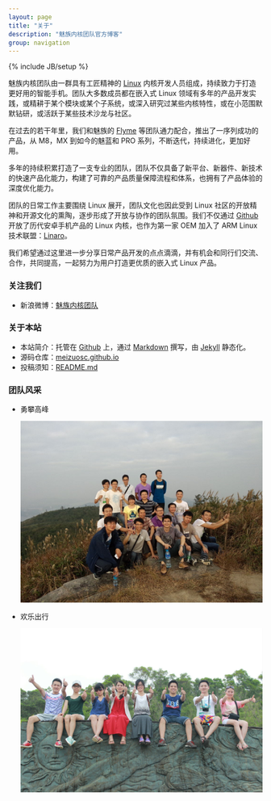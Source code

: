```yaml
---
layout: page
title: "关于"
description: "魅族内核团队官方博客"
group: navigation
---
```

{% include JB/setup %}

魅族内核团队由一群具有工匠精神的 [Linux](http://www.kernel.org) 内核开发人员组成，持续致力于打造更好用的智能手机。团队大多数成员都在嵌入式 Linux 领域有多年的产品开发实践，或精耕于某个模块或某个子系统，或深入研究过某些内核特性，或在小范围默默钻研，或活跃于某些技术沙龙与社区。

在过去的若干年里，我们和魅族的 [Flyme](http://www.flyme.cn/blog/) 等团队通力配合，推出了一序列成功的产品，从 M8，MX 到如今的魅蓝和 PRO 系列，不断迭代，持续进化，更加好用。

多年的持续积累打造了一支专业的团队，团队不仅具备了新平台、新器件、新技术的快速产品化能力，构建了可靠的产品质量保障流程和体系，也拥有了产品体验的深度优化能力。

团队的日常工作主要围绕 Linux 展开，团队文化也因此受到 Linux 社区的开放精神和开源文化的熏陶，逐步形成了开放与协作的团队氛围。我们不仅通过 [Github](https://github.com/meizuosc) 开放了历代安卓手机产品的 Linux 内核，也作为第一家 OEM 加入了 ARM Linux 技术联盟：[Linaro](http://www.linaro.org/)。

我们希望通过这里进一步分享日常产品开发的点点滴滴，并有机会和同行们交流、合作，共同提高，一起努力为用户打造更优质的嵌入式 Linux 产品。

### 关注我们

* 新浪微博：[魅族内核团队](http://weibo.com/mzkernel)

### 关于本站

* 本站简介：托管在 [Github](http://github.com) 上，通过 [Markdown](http://wowubuntu.com/markdown/) 撰写，由 [Jekyll](http://jekyllrb.com/) 静态化。
* 源码仓库：[meizuosc.github.io](https://github.com/meizuosc/meizuosc.github.io)
* 投稿须知：[README.md](https://github.com/meizuosc/meizuosc.github.io/blob/master/README.md)

### 团队风采

* 勇攀高峰

    ![Team-Build-Climb](/images/team/team-climb.jpg)

* 欢乐出行

    ![Team-Build-Climb](/images/team/team-trip.jpg)

